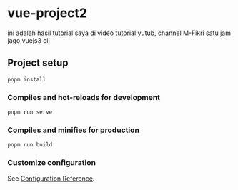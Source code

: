 # vue-project2
ini adalah hasil tutorial saya di video tutorial yutub, channel M-Fikri satu jam jago vuejs3 cli

## Project setup
```
pnpm install
```

### Compiles and hot-reloads for development
```
pnpm run serve
```

### Compiles and minifies for production
```
pnpm run build
```

### Customize configuration
See [Configuration Reference](https://cli.vuejs.org/config/).
